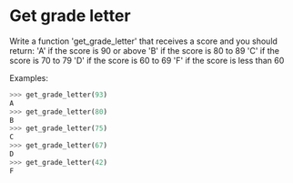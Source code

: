 # Get grade letter

Write a function 'get_grade_letter' that receives a score and you should return:
'A' if the score is 90 or above
'B' if the score is 80 to 89
'C' if the score is 70 to 79
'D' if the score is 60 to 69
'F' if the score is less than 60


Examples:

```python
>>> get_grade_letter(93)
A
>>> get_grade_letter(80)
B
>>> get_grade_letter(75)
C
>>> get_grade_letter(67)
D
>>> get_grade_letter(42)
F
```
